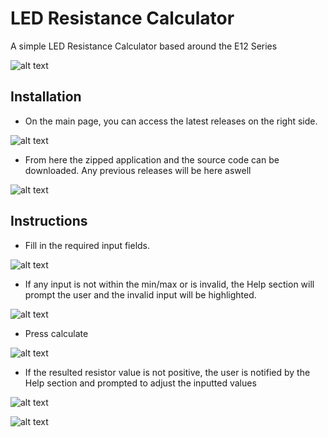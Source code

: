 # LED Resistance Calculator

A simple LED Resistance Calculator based around the E12 Series

![alt text](https://user-images.githubusercontent.com/10596941/123623576-e3071a00-d80d-11eb-932d-3512eb6b9a55.png)




## Installation

* On the main page, you can access the latest releases on the right side.

![alt text](https://user-images.githubusercontent.com/10596941/123620995-11cfc100-d80b-11eb-8cd9-63ec50b1342c.png)

* From here the zipped application and the source code can be downloaded. Any previous releases will be here aswell

![alt text](https://user-images.githubusercontent.com/10596941/123621033-1b592900-d80b-11eb-83a5-899f764489eb.png)

## Instructions

* Fill in the required input fields. 

![alt text](https://user-images.githubusercontent.com/10596941/123616427-8eac6c00-d806-11eb-815d-80b5ba5e243a.png)

* If any input is not within the min/max or is invalid, the Help section will prompt the user and the invalid input will be highlighted.

![alt text](https://user-images.githubusercontent.com/10596941/123616611-bd2a4700-d806-11eb-96eb-949e9171b410.png)

* Press calculate

![alt text](https://user-images.githubusercontent.com/10596941/123616711-d7fcbb80-d806-11eb-9bf5-4a58e4fe38a8.png)

* If the resulted resistor value is not positive, the user is notified by the Help section and prompted to adjust the inputted values

![alt text](https://user-images.githubusercontent.com/10596941/123619841-dda7d080-d809-11eb-9a11-8de7cc5529ed.png)

![alt text](https://user-images.githubusercontent.com/10596941/123616817-f06cd600-d806-11eb-986e-d7105e5047d3.png)
